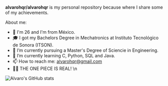 **alvarohqr/alvarohqr** is my personal repository because where I share some of my achievements.

About me:

- 📍 I'm 26 and I'm from México.
- 🎓 I got my Bachelors Degree in Mechatronics at Instituto Tecnológico de Sonora (ITSON).
- 🔭 I’m currently pursuing a Master's Degree of Sciencie in Engineering.
- 🌱 I’m currently learning C, Python, SQL and Java.   
- 📫 How to reach me: alvarohqr@gmail.com
- 🏴‍☠️ THE ONE PIECE IS REAL! \n

![Alvaro's GitHub stats](https://github-readme-stats.vercel.app/api?username=alvarohqr&show_icons=true&theme=merko)
